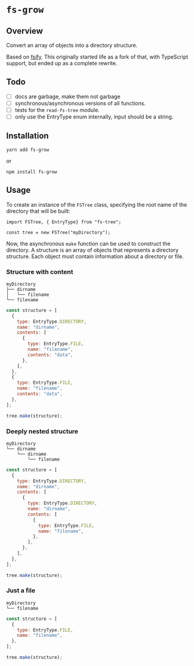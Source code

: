 # `fs-grow`

## Overview

Convert an array of objects into a directory structure.

Based on [fsify](https://github.com/electerious/fsify). This originally started life as a fork of that, with TypeScript support, but ended up as a complete rewrite.

## Todo

- [ ] docs are garbage, make them not garbage
- [ ] synchronous/asynchronous versions of all functions.
- [ ] tests for the `read-fs-tree` module.
- [ ] only use the EntryType enum internally, input should be a string.

## Installation

```
yarn add fs-grow
```

or

```
npm install fs-grow
```

## Usage

To create an instance of the `FSTree` class, specifying the root name of the directory that
will be built:

```
import FSTree, { EntryType} from "fs-tree";

const tree = new FSTree("myDirectory");
```

Now, the asynchronous `make` function can be used to construct the directory. A structure is an array of objects that represents a directory structure. Each object must contain information about a directory or file.

### Structure with content

```
myDirectory
├── dirname
│   └── filename
└── filename
```

```js
const structure = [
  {
    type: EntryType.DIRECTORY,
    name: "dirname",
    contents: [
      {
        type: EntryType.FILE,
        name: "filename",
        contents: "data",
      },
    ],
  },
  {
    type: EntryType.FILE,
    name: "filename",
    contents: "data",
  },
];

tree.make(structure);
```

### Deeply nested structure

```
myDirectory
└── dirname
    └── dirname
        └── filename
```

```js
const structure = [
  {
    type: EntryType.DIRECTORY,
    name: "dirname",
    contents: [
      {
        type: EntryType.DIRECTORY,
        name: "dirname",
        contents: [
          {
            type: EntryType.FILE,
            name: "filename",
          },
        ],
      },
    ],
  },
];

tree.make(structure);
```

### Just a file

```
myDirectory
└── filename
```

```js
const structure = [
  {
    type: EntryType.FILE,
    name: "filename",
  },
];

tree.make(structure);
```
